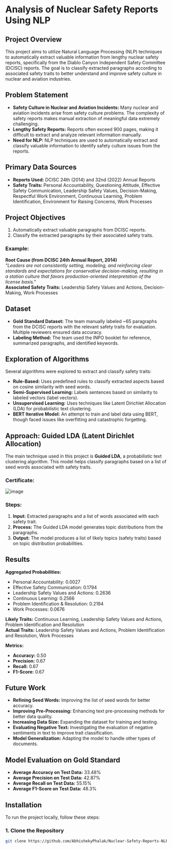 # Analysis of Nuclear Safety Reports Using NLP

## Project Overview

This project aims to utilize Natural Language Processing (NLP) techniques to automatically extract valuable information from lengthy nuclear safety reports, specifically from the Diablo Canyon Independent Safety Committee (DCISC) reports. The goal is to classify extracted paragraphs according to associated safety traits to better understand and improve safety culture in nuclear and aviation industries.

## Problem Statement

- **Safety Culture in Nuclear and Aviation Incidents:** Many nuclear and aviation incidents arise from safety culture problems. The complexity of safety reports makes manual extraction of meaningful data extremely challenging.
- **Lengthy Safety Reports:** Reports often exceed 900 pages, making it difficult to extract and analyze relevant information manually.
- **Need for NLP:** NLP techniques are used to automatically extract and classify valuable information to identify safety culture issues from the reports.

## Primary Data Sources

- **Reports Used:** DCISC 24th (2014) and 32nd (2022) Annual Reports
- **Safety Traits:** Personal Accountability, Questioning Attitude, Effective Safety Communication, Leadership Safety Values, Decision-Making, Respectful Work Environment, Continuous Learning, Problem Identification, Environment for Raising Concerns, Work Processes

## Project Objectives

1. Automatically extract valuable paragraphs from DCISC reports.
2. Classify the extracted paragraphs by their associated safety traits.

### Example:
**Root Cause (from DCISC 24th Annual Report, 2014)**  
_"Leaders are not consistently setting, modeling, and reinforcing clear standards and expectations for conservative decision-making, resulting in a station culture that favors production-oriented interpretation of the license basis."_  
**Associated Safety Traits:** Leadership Safety Values and Actions, Decision-Making, Work Processes

## Dataset

- **Gold Standard Dataset:** The team manually labeled ~65 paragraphs from the DCISC reports with the relevant safety traits for evaluation. Multiple reviewers ensured data accuracy.
- **Labeling Method:** The team used the INPO booklet for reference, summarized paragraphs, and identified keywords.

## Exploration of Algorithms

Several algorithms were explored to extract and classify safety traits:
- **Rule-Based:** Uses predefined rules to classify extracted aspects based on cosine similarity with seed words.
- **Semi-Supervised Learning:** Labels sentences based on similarity to labeled vectors (label vectors).
- **Unsupervised Learning:** Uses techniques like Latent Dirichlet Allocation (LDA) for probabilistic text clustering.
- **BERT Iterative Model:** An attempt to train and label data using BERT, though faced issues like overfitting and catastrophic forgetting.

## Approach: Guided LDA (Latent Dirichlet Allocation)

The main technique used in this project is **Guided LDA**, a probabilistic text clustering algorithm. This model helps classify paragraphs based on a list of seed words associated with safety traits.

### Certificate:

![image](https://github.com/user-attachments/assets/4db63f91-c4f6-4a7a-a06c-8e3b881f5383)

### Steps:
1. **Input:** Extracted paragraphs and a list of words associated with each safety trait.
2. **Process:** The Guided LDA model generates topic distributions from the paragraphs.
3. **Output:** The model produces a list of likely topics (safety traits) based on topic distribution probabilities.

## Results

**Aggregated Probabilities:**
- Personal Accountability: 0.0027
- Effective Safety Communication: 0.1794
- Leadership Safety Values and Actions: 0.2636
- Continuous Learning: 0.2566
- Problem Identification & Resolution: 0.2194
- Work Processes: 0.0676

**Likely Traits:** Continuous Learning, Leadership Safety Values and Actions, Problem Identification and Resolution  
**Actual Traits:** Leadership Safety Values and Actions, Problem Identification and Resolution, Work Processes

**Metrics:**
- **Accuracy:** 0.50
- **Precision:** 0.67
- **Recall:** 0.67
- **F1-Score:** 0.67

## Future Work

- **Refining Seed Words:** Improving the list of seed words for better accuracy.
- **Improving Pre-Processing:** Enhancing text pre-processing methods for better data quality.
- **Increasing Data Size:** Expanding the dataset for training and testing.
- **Evaluating Negative Text:** Investigating the evaluation of negative sentiments in text to improve trait classification.
- **Model Generalization:** Adapting the model to handle other types of documents.

## Model Evaluation on Gold Standard

- **Average Accuracy on Test Data:** 33.48%
- **Average Precision on Test Data:** 42.87%
- **Average Recall on Test Data:** 55.15%
- **Average F1-Score on Test Data:** 48.3%

## Installation

To run the project locally, follow these steps:

### 1. Clone the Repository
```bash
git clone https://github.com/AbhishekyPhalak/Nuclear-Safety-Reports-NLP.git
